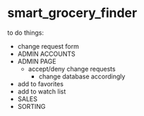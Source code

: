 # smart_grocery_finder

to do things:

- change request form
- ADMIN ACCOUNTS
- ADMIN PAGE
    - accept/deny change requests
        - change database accordingly
- add to favorites
- add to watch list
- SALES
- SORTING